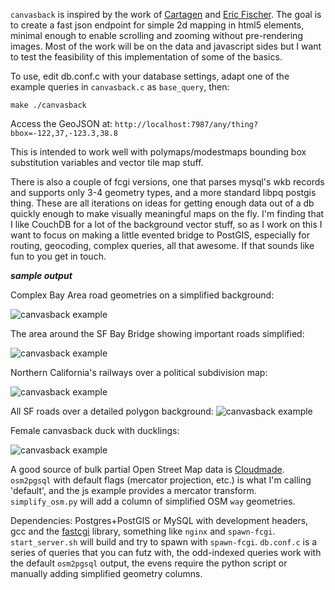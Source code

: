 `canvasback` is inspired by the work of [Cartagen](http://cartagen.org) and 
[Eric Fischer](http://www.flickr.com/photos/walkingsf/). The goal is to create
a fast json endpoint for simple 2d mapping in html5 elements, minimal 
enough to enable scrolling and zooming without pre-rendering images. Most of 
the work will be on the data and javascript sides but I want to test the 
feasibility of this implementation of some of the basics.

To use, edit db.conf.c with your database settings, adapt one of the example
queries in `canvasback.c` as `base_query`, then:

`make
./canvasback`

Access the GeoJSON at: `http://localhost:7987/any/thing?bbox=-122,37,-123.3,38.8`

This is intended to work well with polymaps/modestmaps bounding box substitution 
variables and vector tile map stuff.

There is also a couple of fcgi versions, one that parses mysql's wkb records and 
supports only 3-4 geometry types, and a more standard libpq postgis thing. These 
are all iterations on ideas for getting enough data out of a db quickly enough to 
make visually meaningful maps on the fly. I'm finding that I like CouchDB for a 
lot of the background vector stuff, so as I work on this I want to focus on 
making a little evented bridge to PostGIS, especially for routing, geocoding,
complex queries, all that awesome. If that sounds like fun to you get in touch.

***sample output***

Complex Bay Area road geometries on a simplified background:

![canvasback
example](canvasback/raw/master/rendered_map_examples/sf_marin_complex.png)

The area around the SF Bay Bridge showing important roads simplified:

![canvasback example](canvasback/raw/master/rendered_map_examples/Bay_Bridge_simplified.png)

Northern California's railways over a political subdivision map:

![canvasback
example](canvasback/raw/master/rendered_map_examples/Nor_Cal_railways.png)

All SF roads over a detailed polygon background:
![canvasback
example](canvasback/raw/master/rendered_map_examples/SF_all_roads.png)

Female canvasback duck with ducklings:

![canvasback example](canvasback/raw/master/rendered_map_examples/Aythya_valisineria2.jpg)

A good source of bulk partial Open Street Map data is [Cloudmade](http://downloads.cloudmade.com/).
`osm2pgsql` with default flags (mercator projection, etc.) is what I'm calling
'default', and the js example provides a mercator transform. `simplify_osm.py` 
will add a column of simplified OSM `way` geometries.

Dependencies: Postgres+PostGIS or MySQL with development headers, gcc and the 
[fastcgi](http://www.fastcgi.com/) library, something like `nginx` and 
`spawn-fcgi`. `start_server.sh` will build and try to spawn with `spawn-fcgi`. 
`db.conf.c` is a series of queries that you can futz with, the odd-indexed
queries work with the default `osm2pgsql` output, the evens require the python
script or manually adding simplified geometry columns.
